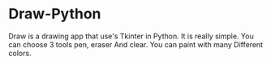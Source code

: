 # Draw-Python

Draw is a drawing app that use's Tkinter in Python.
It is really simple. You can choose 3 tools pen, eraser 
And clear. You can paint with many Different colors.
